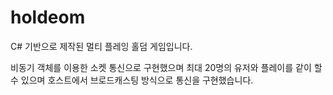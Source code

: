 # holdeom
C# 기반으로 제작된 멀티 플레잉 홀덤 게임입니다. 

비동기 객체를 이용한 소켓 통신으로 구현했으며
최대 20명의 유저와 플레이를 같이 할 수 있으며 호스트에서 브로드캐스팅 방식으로 통신을 구현했습니다.
